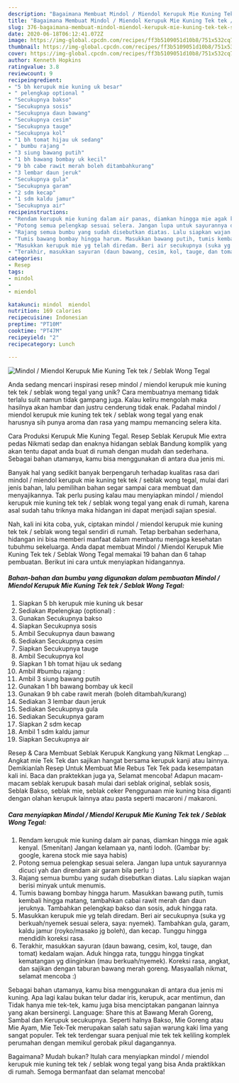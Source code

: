 ```yaml
---
description: "Bagaimana Membuat Mindol / Miendol Kerupuk Mie Kuning Tek tek / Seblak Wong Tegal, Menggugah Selera"
title: "Bagaimana Membuat Mindol / Miendol Kerupuk Mie Kuning Tek tek / Seblak Wong Tegal, Menggugah Selera"
slug: 376-bagaimana-membuat-mindol-miendol-kerupuk-mie-kuning-tek-tek-seblak-wong-tegal-menggugah-selera
date: 2020-06-18T06:12:41.072Z
image: https://img-global.cpcdn.com/recipes/ff3b5109051d10b8/751x532cq70/mindol-miendol-kerupuk-mie-kuning-tek-tek-seblak-wong-tegal-foto-resep-utama.jpg
thumbnail: https://img-global.cpcdn.com/recipes/ff3b5109051d10b8/751x532cq70/mindol-miendol-kerupuk-mie-kuning-tek-tek-seblak-wong-tegal-foto-resep-utama.jpg
cover: https://img-global.cpcdn.com/recipes/ff3b5109051d10b8/751x532cq70/mindol-miendol-kerupuk-mie-kuning-tek-tek-seblak-wong-tegal-foto-resep-utama.jpg
author: Kenneth Hopkins
ratingvalue: 3.8
reviewcount: 9
recipeingredient:
- "5 bh kerupuk mie kuning uk besar"
- " pelengkap optional "
- "Secukupnya bakso"
- "Secukupnya sosis"
- "Secukupnya daun bawang"
- "Secukupnya cesim"
- "Secukupnya tauge"
- "Secukupnya kol"
- "1 bh tomat hijau uk sedang"
- " bumbu rajang "
- "3 siung bawang putih"
- "1 bh bawang bombay uk kecil"
- "9 bh cabe rawit merah boleh ditambahkurang"
- "3 lembar daun jeruk"
- "Secukupnya gula"
- "Secukupnya garam"
- "2 sdm kecap"
- "1 sdm kaldu jamur"
- "Secukupnya air"
recipeinstructions:
- "Rendam kerupuk mie kuning dalam air panas, diamkan hingga mie agak kenyal. (5menitan) Jangan kelamaan ya, nanti lodoh. (Gambar by: google, karena stock mie saya habis)"
- "Potong semua pelengkap sesuai selera. Jangan lupa untuk sayurannya dicuci yah dan direndam air garam bila perlu :)"
- "Rajang semua bumbu yang sudah disebutkan diatas. Lalu siapkan wajan berisi minyak untuk menumis."
- "Tumis bawang bombay hingga harum. Masukkan bawang putih, tumis kembali hingga matang, tambahkan cabai rawit merah dan daun jeruknya. Tambahkan pelengkap bakso dan sosis, aduk hingga rata."
- "Masukkan kerupuk mie yg telah diredam. Beri air secukupnya (suka yg berkuah/nyemek sesuai selera, saya: nyemek). Tambahkan gula, garam, kaldu jamur (royko/masako jg boleh), dan kecap. Tunggu hingga mendidih koreksi rasa."
- "Terakhir, masukkan sayuran (daun bawang, cesim, kol, tauge, dan tomat) kedalam wajan. Aduk hingga rata, tunggu hingga tingkat kematangan yg diinginkan (mau berkuah/nyemek). Koreksi rasa, angkat, dan sajikan dengan taburan bawang merah goreng. Masyaallah nikmat, selamat mencoba :)"
categories:
- Resep
tags:
- mindol
- 
- miendol

katakunci: mindol  miendol 
nutrition: 169 calories
recipecuisine: Indonesian
preptime: "PT10M"
cooktime: "PT47M"
recipeyield: "2"
recipecategory: Lunch

---
```



![Mindol / Miendol Kerupuk Mie Kuning Tek tek / Seblak Wong Tegal](https://img-global.cpcdn.com/recipes/ff3b5109051d10b8/751x532cq70/mindol-miendol-kerupuk-mie-kuning-tek-tek-seblak-wong-tegal-foto-resep-utama.jpg)

Anda sedang mencari inspirasi resep mindol / miendol kerupuk mie kuning tek tek / seblak wong tegal yang unik? Cara membuatnya memang tidak terlalu sulit namun tidak gampang juga. Kalau keliru mengolah maka hasilnya akan hambar dan justru cenderung tidak enak. Padahal mindol / miendol kerupuk mie kuning tek tek / seblak wong tegal yang enak harusnya sih punya aroma dan rasa yang mampu memancing selera kita.

Cara Produksi Kerupuk Mie Kuning Tegal. Resep Seblak Kerupuk Mie extra pedas Nikmati sedap dan enaknya hidangan seblak Bandung komplik yang akan tentu dapat anda buat di rumah dengan mudah dan sederhana. Sebagai bahan utamanya, kamu bisa menggunakan di antara dua jenis mi.

Banyak hal yang sedikit banyak berpengaruh terhadap kualitas rasa dari mindol / miendol kerupuk mie kuning tek tek / seblak wong tegal, mulai dari jenis bahan, lalu pemilihan bahan segar sampai cara membuat dan menyajikannya. Tak perlu pusing kalau mau menyiapkan mindol / miendol kerupuk mie kuning tek tek / seblak wong tegal yang enak di rumah, karena asal sudah tahu triknya maka hidangan ini dapat menjadi sajian spesial.


Nah, kali ini kita coba, yuk, ciptakan mindol / miendol kerupuk mie kuning tek tek / seblak wong tegal sendiri di rumah. Tetap berbahan sederhana, hidangan ini bisa memberi manfaat dalam membantu menjaga kesehatan tubuhmu sekeluarga. Anda dapat membuat Mindol / Miendol Kerupuk Mie Kuning Tek tek / Seblak Wong Tegal memakai 19 bahan dan 6 tahap pembuatan. Berikut ini cara untuk menyiapkan hidangannya.

<!--inarticleads1-->

##### Bahan-bahan dan bumbu yang digunakan dalam pembuatan Mindol / Miendol Kerupuk Mie Kuning Tek tek / Seblak Wong Tegal:

1. Siapkan 5 bh kerupuk mie kuning uk besar
1. Sediakan  #pelengkap (optional) :
1. Gunakan Secukupnya bakso
1. Siapkan Secukupnya sosis
1. Ambil Secukupnya daun bawang
1. Sediakan Secukupnya cesim
1. Siapkan Secukupnya tauge
1. Ambil Secukupnya kol
1. Siapkan 1 bh tomat hijau uk sedang
1. Ambil  #bumbu rajang :
1. Ambil 3 siung bawang putih
1. Gunakan 1 bh bawang bombay uk kecil
1. Gunakan 9 bh cabe rawit merah (boleh ditambah/kurang)
1. Sediakan 3 lembar daun jeruk
1. Sediakan Secukupnya gula
1. Sediakan Secukupnya garam
1. Siapkan 2 sdm kecap
1. Ambil 1 sdm kaldu jamur
1. Siapkan Secukupnya air


Resep &amp; Cara Membuat Seblak Kerupuk Kangkung yang Nikmat Lengkap … Angkat mie Tek Tek dan sajikan hangat bersama kerupuk kanji atau lainnya. Demikianlah Resep Untuk Membuat Mie Rebus Tek Tek pada kesempatan kali ini. Baca dan praktekkan juga ya, Selamat mencoba! Adapun macam-macam seblak kerupuk basah mulai dari seblak original, seblak sosis, Seblak Bakso, seblak mie, seblak ceker Penggunaan mie kuning bisa diganti dengan olahan kerupuk lainnya atau pasta seperti macaroni / makaroni. 

<!--inarticleads2-->

##### Cara menyiapkan Mindol / Miendol Kerupuk Mie Kuning Tek tek / Seblak Wong Tegal:

1. Rendam kerupuk mie kuning dalam air panas, diamkan hingga mie agak kenyal. (5menitan) Jangan kelamaan ya, nanti lodoh. (Gambar by: google, karena stock mie saya habis)
1. Potong semua pelengkap sesuai selera. Jangan lupa untuk sayurannya dicuci yah dan direndam air garam bila perlu :)
1. Rajang semua bumbu yang sudah disebutkan diatas. Lalu siapkan wajan berisi minyak untuk menumis.
1. Tumis bawang bombay hingga harum. Masukkan bawang putih, tumis kembali hingga matang, tambahkan cabai rawit merah dan daun jeruknya. Tambahkan pelengkap bakso dan sosis, aduk hingga rata.
1. Masukkan kerupuk mie yg telah diredam. Beri air secukupnya (suka yg berkuah/nyemek sesuai selera, saya: nyemek). Tambahkan gula, garam, kaldu jamur (royko/masako jg boleh), dan kecap. Tunggu hingga mendidih koreksi rasa.
1. Terakhir, masukkan sayuran (daun bawang, cesim, kol, tauge, dan tomat) kedalam wajan. Aduk hingga rata, tunggu hingga tingkat kematangan yg diinginkan (mau berkuah/nyemek). Koreksi rasa, angkat, dan sajikan dengan taburan bawang merah goreng. Masyaallah nikmat, selamat mencoba :)


Sebagai bahan utamanya, kamu bisa menggunakan di antara dua jenis mi kuning. Apa lagi kalau bukan telur dadar iris, kerupuk, acar mentimun, dan Tidak hanya mie tek-tek, kamu juga bisa menciptakan panganan lainnya yang akan bersinergi. Language: Share this at Bawang Merah Goreng, Sambal dan Kerupuk secukupnya. Seperti halnya Bakso, Mie Goreng atau Mie Ayam, Mie Tek-Tek merupakan salah satu sajian warung kaki lima yang sangat populer. Tek tek terdengar suara penjual mie tek tek keliling komplek perumahan dengan memikul gerobak pikul dagangannya. 

Bagaimana? Mudah bukan? Itulah cara menyiapkan mindol / miendol kerupuk mie kuning tek tek / seblak wong tegal yang bisa Anda praktikkan di rumah. Semoga bermanfaat dan selamat mencoba!
